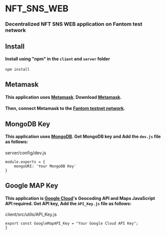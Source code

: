 # NFT_SNS_WEB

### Decentralized NFT SNS WEB application on Fantom test network

## Install
#### Install using "npm" in the `client` and `server` folder
```
npm install
```
## Metamask
#### This application uses [Metamask](https://metamask.io/download). Download [Metamask](https://metamask.io/download).
#### Then, connect Metamask to the [Fantom testnet network](https://docs.fantom.foundation/tutorials/set-up-metamask-testnet).

## MongoDB Key
#### This application uses [MongoDB](https://www.mongodb.com/). Get MongoDB key and Add the `dev.js` file as follows:
server/config/dev.js
```
module.exports = {
    mongoURI: 'Your MongoDB Key'
}
```

## Google MAP Key
#### This application is [Google Cloud](https://cloud.google.com/)'s Geocoding API and Maps JavaScript API required. Get API key, Add the `API_Key.js` file as follows:
client/src/utils/API_Key.js
```
export const GoogleMapAPI_Key = "Your Google Cloud API Key";
}
```
